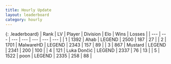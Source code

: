```yaml
---
title: Hourly Update
layout: leaderboard
category: hourly
---
```


{: .leaderboard}
| Rank | LV | Player | Division | Elo | Wins | Losses |
| --- | --- | --- | --- | --- | --- | --- |
| <span data-change="0">1</span> | 1392 | <span title="ID: 402846">Ahab</span> | LEGEND | <span data-change="0">2500</span> | <span data-change="0">187</span> | <span data-change="0">27</span> |
| <span data-change="0">2</span> | 1701 | <span title="ID: 261794">MalwareHD</span> | LEGEND | <span data-change="0">2343</span> | <span data-change="0">157</span> | <span data-change="0">89</span> |
| <span data-change="0">3</span> | 867 | <span title="ID: 611082">Mustard</span> | LEGEND | <span data-change="0">2341</span> | <span data-change="0">200</span> | <span data-change="0">100</span> |
| <span data-change="0">4</span> | 121 | <span title="ID: 632030">Luka Dončić</span> | LEGEND | <span data-change="0">2337</span> | <span data-change="0">76</span> | <span data-change="0">13</span> |
| <span data-change="0">5</span> | 1522 | <span title="ID: 540690">poon</span> | LEGEND | <span data-change="0">2335</span> | <span data-change="0">258</span> | <span data-change="0">88</span> |